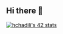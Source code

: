 ## Hi there 👋
<a align="center" href="https://github.com/oakoudad/badge42"><img src="https://badge.mediaplus.ma/greenbinary/hchadili" alt="hchadili's 42 stats" /></a>
<!--
**cchadili10/cchadili10** is a ✨ _special_ ✨ repository because its `README.md` (this file) appears on your GitHub profile.

Here are some ideas to get you started:

- 🔭 I’m currently working on ...
- 🌱 I’m currently learning ...
- 👯 I’m looking to collaborate on ...
- 🤔 I’m looking for help with ...
- 💬 Ask me about ...
- 📫 How to reach me: ...
- 😄 Pronouns: ...
- ⚡ Fun fact: ...
-->

